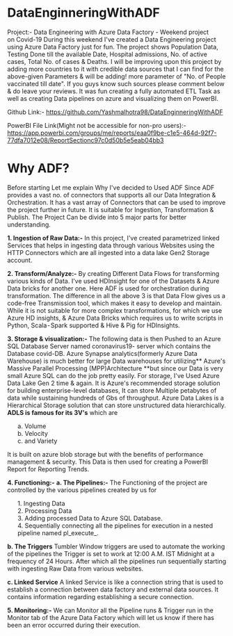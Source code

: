 # DataEnginneringWithADF

Project:- Data Engineering with Azure Data Factory - Weekend project on Covid-19
During this weekend I've created a Data Engineering project using Azure Data Factory just for fun.
The project shows Population Data, Testing Done till the available Date, Hospital admissions, No. of active cases, Total No. of cases & Deaths. I will be improving upon this project by adding more countries to it with credible data sources that I can find for the above-given Parameters & will be adding! more parameter of "No. of People vaccinated till date".
If you guys know such sources please comment below & do leave your reviews.
It was fun creating a fully automated ETL Task as well as creating Data pipelines on azure and visualizing them on PowerBI.

Github Link:- https://github.com/Yashmalhotra98/DataEnginneringWithADF

PowerBI File Link(Might not be accessible for non-pro users):- https://app.powerbi.com/groups/me/reports/eaa0f9be-c1e5-464d-92f7-77dfa7012e08/ReportSectionc97c0d50b5e5eab04bb3

# Why ADF?

Before starting Let me explain Why I've decided to Used ADF
Since ADF provides a vast no. of connectors that supports all our Data Integration & Orchestration.
It has a vast array of Connectors that can be used to improve the project further in future.
It is suitable for Ingestion, Transformation & Publish.
The Project Can be divide into 5 major parts for better understanding.

**1. Ingestion of Raw Data:-**
In this project, I've created parametrized linked Services that helps in ingesting data through various Websites using the HTTP Connectors which are all ingested into a data lake Gen2 Storage account.

**2. Transform/Analyze:-**
By creating Different Data Flows for transforming various kinds of Data.
I've used HDInsight for one of the Datasets & Azure Data bricks for another one. Here ADF is used for orchestration during transformation.
The difference in all the above 3 is that Data Flow gives us a code-free Transmission tool, which makes it easy to develop and maintain.
While it is not suitable for more complex transformations, for which we use Azure HD insights, & Azure Data Bricks which requires us to write scripts in Python, Scala - Spark supported & Hive & Pig for HDInsights.

**3. Storage & visualization:-**
The following data is then Pushed to an Azure SQL Database Server named coronavirus19- server which contains the Database covid-DB. Azure Synapse analytics(formerly Azure Data Warehouse) is much better for large Data warehouses for utilizing** Azure's Massive Parallel Processing (MPP)Architecture **but since our Data is very small Azure SQL can do the job pretty easily.
For storage, I've Used Azure Data Lake Gen 2 time & again. It is Azure's recommended storage solution for building enterprise-level databases, It can store Multiple petabytes of data while sustaining hundreds of Gbs of throughput. Azure Data Lakes is a Hierarchical Storage solution that can store unstructured data hierarchically. 
**ADLS is famous for its 3V's** which are

<ol>  a. Volume <br>
  b. Velocity <br>
  c. and Variety <br></ol>
It is built on azure blob storage but with the benefits of performance management & security.
This Data is then used for creating a PowerBI Report for Reporting Trends.

**4. Functioning:-**
**a. The Pipelines:-**
The Functioning of the project are controlled by the various pipelines created by us for
 <ol> 1. Ingesting Data <br>
2. Processing Data <br>
3. Adding processed Data to Azure SQL Database. <br>
4. Sequentially connecting all the pipelines for execution in a nested pipeline named pl_execute_. <br></ol>

**b. The Triggers**
Tumbler Window triggers are used to automate the working of the pipelines the Trigger is set to work at 12:00 A.M. IST Midnight at a frequency of 24 Hours. After which all the pipelines run sequentially starting with ingesting Raw Data from various websites.

**c. Linked Service**
A linked Service is like a connection string that is used to establish a connection between data factory and external data sources. It contains information regarding establishing a secure connection.

**5. Monitoring:-**
We can Monitor all the Pipeline runs & Trigger run in the Monitor tab of the Azure Data Factory which will let us know if there has been an error occurred during their execution.
